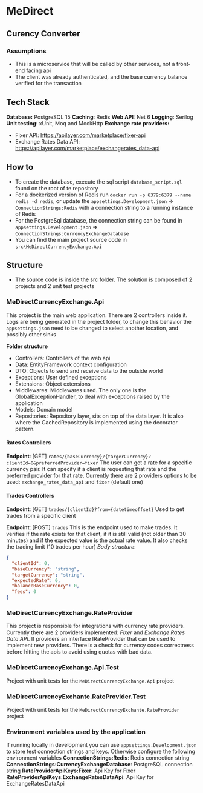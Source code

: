 # MeDirect

## Curency Converter

### Assumptions

- This is a microservice that will be called by other services, not a front-end facing api
- The client was already authenticated, and the base currency balance verified for the transaction

## Tech Stack

**Database:** PostgreSQL 15
**Caching**: Redis
**Web API:** Net 6
**Logging**: Serilog
**Unit testing**: xUnit, Moq and MockHttp
**Exchange rate providers:**

- Fixer API: https://apilayer.com/marketplace/fixer-api
- Exchange Rates Data API: https://apilayer.com/marketplace/exchangerates_data-api

## How to

- To create the database, execute the sql script `database_script.sql` found on the root of te repository
- For a dockerized version of Redis run `docker run -p 6379:6379 --name redis -d redis`, or update the `appsettings.Development.json` => `ConnectionStrings:Redis` with a connection string to a running instance of Redis
- For the PostgreSql database, the connection string can be found in `appsettings.Development.json` => `ConnectionStrings:CurrencyExchangeDatabase`
- You can find the main project source code in `src\MeDirectCurrencyExchange.Api`

## Structure

- The source code is inside the src folder. The solution is composed of 2 projects and 2 unit test projects

### MeDirectCurrencyExchange.Api

This project is the main web application. There are 2 controllers inside it.
Logs are being generated in the project folder, to change this behavior the `appsettings.json` need to be changed to select another location, and possibly other sinks

**Folder structure**

- Controllers: Controllers of the web api
- Data: EntityFramework context configuration
- DTO: Objects to send and receive data to the outside world
- Exceptions: User defined exceptions
- Extensions: Object extensions
- Middlewares: Middlewares used. The only one is the GlobalExceptionHandler, to deal with exceptions raised by the application
- Models: Domain model
- Repositories: Repository layer, sits on top of the data layer. It is also where the CachedRepository is implemented using the decorator pattern.

#### Rates Controllers

**Endpoint**: [GET] `rates/{baseCurrency}/{targerCurrency}?clientId=0&preferredProvider=fixer`
The user can get a rate for a specific currency pair. It can specify if a client is requesting that rate and the preferred provider for that rate. Currently there are 2 providers options to be used: `exchange_rates_data_api` and `fixer` (default one)

#### Trades Controllers

**Endpoint**: [GET] `trades/{clientId}?from={datetimeoffset}`
Used to get trades from a specific client

**Endpoint**: [POST] `trades`
This is the endpoint used to make trades. It verifies if the rate exists for that client, if it is still valid (not older than 30 minutes) and if the expected value is the actual rate value. It also checks the trading limit (10 trades per hour)
_Body structure_:

```json
{
  "clientId": 0,
  "baseCurrency": "string",
  "targetCurrency": "string",
  "expectedRate": 0,
  "balanceBaseCurrency": 0,
  "fees": 0
}
```

### MeDirectCurrencyExchange.RateProvider

This project is responsible for integrations with currency rate providers. Currently there are 2 providers implemented: _Fixer_ and _Exchange Rates Data API_.
It providers an interface IRateProvider that can be used to implement new providers.
There is a check for currency codes correctness before hitting the apis to avoid using quotas with bad data.

### MeDirectCurrencyExchange.Api.Test

Project with unit tests for the `MeDirectCurrencyExchange.Api` project

### MeDirectCurrencyExchante.RateProvider.Test

Project with unit tests for the `MeDirectCurrencyExchante.RateProvider` project

### Environment variables used by the application

If running locally in development you can use `appsettings.Development.json` to store test connection strings and keys. Otherwise configure the following environment variables
**ConnectionStrings:Redis**: Redis connection string
**ConnectionStrings:CurrencyExchangeDatabase**: PostgreSQL connection string
**RateProviderApiKeys:Fixer**: Api Key for Fixer
**RateProviderApiKeys:ExchangeRatesDataApi**: Api Key for ExchangeRatesDataApi

